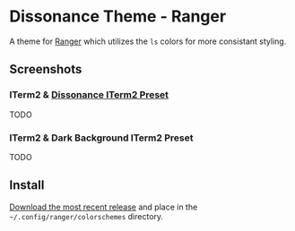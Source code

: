 # Dissonance Theme - Ranger

A theme for [Ranger][ranger] which utilizes the `ls` colors for more consistant styling.

## Screenshots

### ITerm2 & [Dissonance ITerm2 Preset][theme-dissonance-iterm2]

TODO

### ITerm2 & Dark Background ITerm2 Preset

TODO

## Install

[Download the most recent release][download] and place in the `~/.config/ranger/colorschemes` directory.

[ranger]: http://nongnu.org/ranger/
[download]: https://raw.githubusercontent.com/RyanScottLewis/theme-dissonance-ranger/0.0.0/build/dissonance.py
[theme-dissonance-iterm2]: https://github.com/RyanScottLewis/theme-dissonance-iterm2
